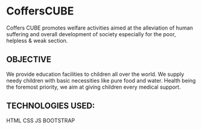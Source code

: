 # CoffersCUBE
Coffers CUBE promotes welfare activities aimed at the alleviation of human suffering and overall development of society especially for the poor, helpless & weak section.

## OBJECTIVE
We provide education facilities to children all over the world.
We supply needy children with basic necessities like pure food and water.
Health being the foremost priority, we aim at giving children every medical support.

## TECHNOLOGIES USED:
HTML
CSS
JS
BOOTSTRAP

